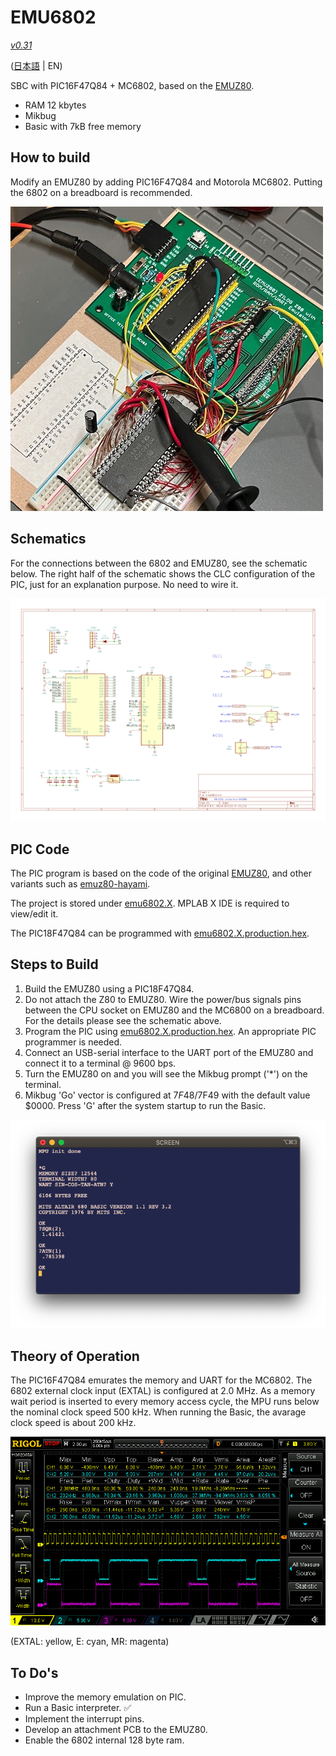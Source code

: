 # EMU6802

[*v0.31*](https://github.com/ryu10/emu6802/releases/tag/v0.31)

([日本語](Readme.md) | EN)

  SBC with PIC16F47Q84 + MC6802, based on the [EMUZ80](https://github.com/vintagechips/emuz80).

  - RAM 12 kbytes
  - Mikbug
  - Basic with 7kB free memory
  
## How to build

Modify an EMUZ80 by adding PIC16F47Q84 and Motorola MC6802. Putting the 6802 on a breadboard is recommended.

![emu6802-breadboard](/img/emu6802bb.jpg)

## Schematics

For the connections between the 6802 and EMUZ80, see the schematic below. The right half of the schematic shows the CLC configuration of the PIC, just for an explanation purpose. No need to wire it.

![schematic](/img/emu6802_sch.png)

## PIC Code

The PIC program is based on the code of the original [EMUZ80](https://github.com/vintagechips/emuz80), and other variants such as [emuz80-hayami](https://github.com/yyhayami/emuz80_hayami).

The project is stored under [emu6802.X](/emu6802.X/). MPLAB X IDE is required to view/edit it.

The PIC18F47Q84 can be programmed with [emu6802.X.production.hex](https://github.com/ryu10/emu6802/releases/download/v0.31/emu6802.X.production.hex).

## Steps to Build

1. Build the EMUZ80 using a PIC18F47Q84.
2. Do not attach the Z80 to EMUZ80. Wire the power/bus signals pins between the CPU socket on EMUZ80 and the MC6800 on a breadboard. For the details please see the schematic above.
3. Program the PIC using [emu6802.X.production.hex](https://github.com/ryu10/emu6802/releases/download/v0.31/emu6802.X.production.hex). An appropriate PIC programmer is needed.
4. Connect an USB-serial interface to the UART port of the EMUZ80 and connect it to a terminal @ 9600 bps.
5. Turn the EMUZ80 on and you will see the Mikbug prompt ('*') on the terminal.
6. Mikbug 'Go' vector is configured at $7F48/$7F49 with the default value $0000. Press 'G' after the system startup to run the Basic.

![startup-mikbug-altair](/img/mikbug-abasic.png)

## Theory of Operation

The PIC16F47Q84 emurates the memory and UART for the MC6802. The 6802 external clock input (EXTAL) is configured at 2.0 MHz. As a memory wait period is inserted to every memory access cycle, the MPU runs below the nominal clock speed 500 kHz. When running the Basic, the avarage clock speed is about 200 kHz.

![timing2](/img/timing2.png)

(EXTAL: yellow, E: cyan, MR: magenta)

## To Do's

- Improve the memory emulation on PIC.
- Run a Basic interpreter. ✅
- Implement the interrupt pins.
- Develop an attachment PCB to the EMUZ80.
- Enable the 6802 internal 128 byte ram.
